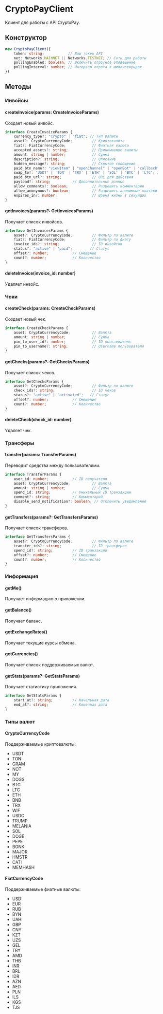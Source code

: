 # CryptoPayClient

Клиент для работы с API CryptoPay.

## Конструктор

```typescript
new CryptoPayClient({
    token: string;           // Ваш токен API
    net: Networks.MAINNET || Networks.TESTNET; // Сеть для работы
    pollingEnabled: boolean; // Включить опросное оповещение
    pollingInterval: number; // Интервал опроса в миллисекундах
})
```

## Методы

### Инвойсы

#### createInvoice(params: CreateInvoiceParams)
Создает новый инвойс.
```typescript
interface CreateInvoiceParams {
    currency_type?: "crypto" | "fiat"; // Тип валюты
    asset?: CryptoCurrencyCode;         // Криптовалюта
    fiat?: FiatCurrencyCode;            // Фиатная валюта
    accepted_assets?: string;           // Принимаемые валюты
    amount: string | number;            // Сумма
    description?: string;               // Описание
    hidden_message?: string;            // Скрытое сообщение
    paid_btn_name?: "viewItem" | "openChannel" | "openBot" | "callback"; // Действие после оплаты
    swap_to?: 'USDT' | 'TON' | 'TRX' | 'ETH' | 'SOL' | 'BTC' | 'LTC'; // Валюта для получения на баланс
    paid_btn_url?: string;              // URL для действия
    payload?: string;          // Дополнительные данные
    allow_comments?: boolean;           // Разрешить комментарии
    allow_anonymous?: boolean;          // Разрешить анонимные платежи
    expires_in?: number;                // Время жизни в секундах
}
```

#### getInvoices(params?: GetInvoicesParams)
Получает список инвойсов.
```typescript
interface GetInvoicesParams {
    asset?: CryptoCurrencyCode;         // Фильтр по валюте
    fiat?: FiatCurrencyCode;            // Фильтр по фиату
    invoice_ids?: string;               // ID инвойсов
    status?: "active" | "paid";        // Статус
    offset?: number;           // Смещение
    count?: number;            // Количество
}
```

#### deleteInvoice(invoice_id: number)
Удаляет инвойс.

### Чеки

#### createCheck(params: CreateCheckParams)
Создает новый чек.
```typescript
interface CreateCheckParams {
    asset: CryptoCurrencyCode;          // Валюта
    amount: string | number;            // Сумма
    pin_to_user_id?: number;            // ID пользователя
    pin_to_username?: string;           // Username пользователя
}
```

#### getChecks(params?: GetChecksParams)
Получает список чеков.
```typescript
interface GetChecksParams {
    asset?: CryptoCurrencyCode;         // Фильтр по валюте
    check_ids?: string;                 // ID чеков
    status?: "active" | "activated";   // Статус
    offset?: number;           // Смещение
    count?: number;            // Количество
}
```

#### deleteCheck(check_id: number)
Удаляет чек.

### Трансферы

#### transfer(params: TransferParams)
Переводит средства между пользователями.
```typescript
interface TransferParams {
    user_id: number;           // ID получателя
    asset: CryptoCurrencyCode;          // Валюта
    amount: string | number;            // Сумма
    spend_id: string;          // Уникальный ID транзакции
    comment?: string;          // Комментарий
    disable_send_notification?: boolean; // Отключить уведомление
}
```

#### getTransfers(params?: GetTransfersParams)
Получает список трансферов.
```typescript
interface GetTransfersParams {
    asset?: CryptoCurrencyCode;         // Фильтр по валюте
    transfer_ids?: string;              // ID трансферов
    spend_id?: string;         // ID транзакции
    offset?: number;           // Смещение
    count?: number;            // Количество
}
```

### Информация

#### getMe()
Получает информацию о приложении.

#### getBalance()
Получает баланс.

#### getExchangeRates()
Получает текущие курсы обмена.

#### getCurrencies()
Получает список поддерживаемых валют.

#### getStats(params?: GetStatsParams)
Получает статистику приложения.
```typescript
interface GetStatsParams {
    start_at?: string;         // Начальная дата
    end_at?: string;           // Конечная дата
}
```

### Типы валют

#### CryptoCurrencyCode
Поддерживаемые криптовалюты:
- USDT
- TON
- GRAM
- NOT
- MY
- DOGS
- BTC
- LTC
- ETH
- BNB
- TRX
- WIF
- USDC
- TRUMP
- MELANIA
- SOL
- DOGE
- PEPE
- BONK
- MAJOR
- HMSTR
- CATI
- MEMHASH

#### FiatCurrencyCode
Поддерживаемые фиатные валюты:
- USD
- EUR
- RUB
- BYN
- UAH
- GBP
- CNY
- KZT
- UZS
- GEL
- TRY
- AMD
- THB
- INR
- BRL
- IDR
- AZN
- AED
- PLN
- ILS
- KGS
- TJS
